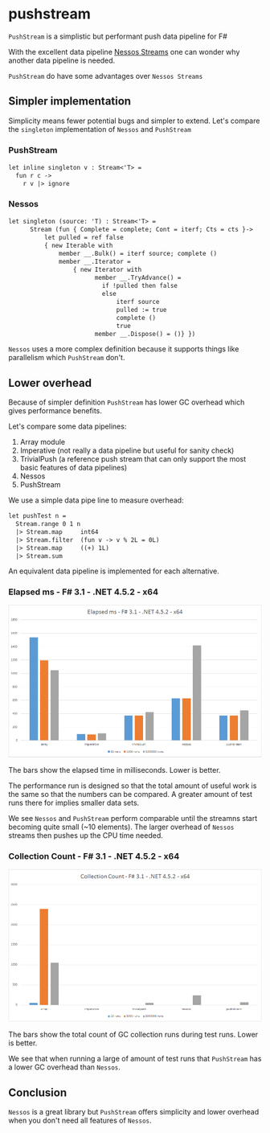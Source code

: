 # pushstream

`PushStream` is a simplistic but performant push data pipeline for F#

With the excellent data pipeline [Nessos Streams](https://github.com/nessos/Streams)
one can wonder why another data pipeline is needed.

`PushStream` do have some advantages over `Nessos Streams`

## Simpler implementation

Simplicity means fewer potential bugs and simpler to extend. Let's compare the
`singleton` implementation of `Nessos` and `PushStream`

### PushStream

```
let inline singleton v : Stream<'T> =
  fun r c ->
    r v |> ignore
```

### Nessos

```
let singleton (source: 'T) : Stream<'T> =
      Stream (fun { Complete = complete; Cont = iterf; Cts = cts }->
          let pulled = ref false
          { new Iterable with
              member __.Bulk() = iterf source; complete ()
              member __.Iterator =
                  { new Iterator with
                        member __.TryAdvance() =
                          if !pulled then false
                          else
                              iterf source
                              pulled := true
                              complete ()
                              true
                        member __.Dispose() = ()} })
```

`Nessos` uses a more complex definition because it supports things like
parallelism which `PushStream` don't.

## Lower overhead

Because of simpler definition `PushStream` has lower GC overhead which gives performance
benefits.

Let's compare some data pipelines:

  1. Array module
  2. Imperative (not really a data pipeline but useful for sanity check)
  3. TrivialPush (a reference push stream that can only support the most basic features of data pipelines)
  4. Nessos
  5. PushStream

We use a simple data pipe line to measure overhead:

```
let pushTest n =
  Stream.range 0 1 n
  |> Stream.map     int64
  |> Stream.filter  (fun v -> v % 2L = 0L)
  |> Stream.map     ((+) 1L)
  |> Stream.sum
```

An equivalent data pipeline is implemented for each alternative.

### Elapsed ms - F# 3.1 - .NET 4.5.2 - x64

[![Elapsed ms - F# 3.1 - .NET 4.5.2 - x64][1]][1]

The bars show the elapsed time in milliseconds. Lower is better.

The performance run is designed so that the total amount of useful work is the same
so that the numbers can be compared. A greater amount of test runs there for implies
smaller data sets.

We see `Nessos` and `PushStream` perform comparable until the streamns start becoming
quite small (~10 elements). The larger overhead of `Nessos` streams then pushes up
the CPU time needed.

### Collection Count - F# 3.1 - .NET 4.5.2 - x64

[![Collection Count - F# 3.1 - .NET 4.5.2 - x64][2]][2]

The bars show the total count of GC collection runs during test runs. Lower is better.

We see that when running a large of amount of test runs that `PushStream` has a lower
GC overhead than `Nessos`.

## Conclusion

`Nessos` is a great library but `PushStream` offers simplicity and lower overhead
when you don't need all features of `Nessos`.

  [1]: img/perf_cpu.png
  [2]: img/perf_cc.png
